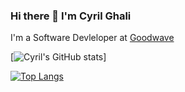 ### Hi there 👋 I'm Cyril Ghali

I'm a Software Devleloper at [Goodwave](https://www.linkedin.com/company/goodwave/)
<!--
- 🔭 I’m currently working at Goodwave
- 🌱 I’m currently learning 
- 👯 I’m looking to collaborate on ...
- 🤔 I’m looking for help with ...
- 💬 Ask me about anything! I'll be glad to help you
- 📫 How to reach me: ...
- 😄 Pronouns: ...
- ⚡ Fun fact: ...
-->
[![Cyril's GitHub stats](https://github-readme-stats.vercel.app/api?username=datscyril&count_private=true&show_icons=true&show_icons=true&theme=radical)]


[![Top Langs](https://github-readme-stats.vercel.app/api/top-langs/?username=anuraghazra)](https://github.com/anuraghazra/github-readme-stats&layout=compact)
